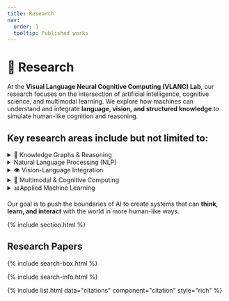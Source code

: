 ```yaml
---
title: Research
nav:
  order: 1
  tooltip: Published works
---
```


<!-- # {% include icon.html icon="fa-solid fa-microscope" %}Research -->

# 🔬 Research

At the **Visual Language Neural Cognitive Computing (VLANC) Lab**, our research focuses on the intersection of artificial intelligence, cognitive science, and multimodal learning. We explore how machines can understand and integrate **language, vision, and structured knowledge** to simulate human-like cognition and reasoning.

## Key research areas include but not limited to:

<details markdown="1">
<summary>🧠 Knowledge Graphs & Reasoning </summary>
Building and utilizing domain-specific knowledge graphs for information extraction, semantic understanding, and intelligent decision-making.

</details>

<details markdown="2">
<summary>Natural Language Processing (NLP)</summary>
Investigating transformer-based models for understanding and generating human language, with applications in dialogue systems, question answering, and summarization.
</details>


<details markdown="3">
<summary>👁️ Vision-Language Integration</summary>
 Bridging visual and textual modalities using deep learning techniques for tasks such as image captioning, visual question answering (VQA), and scene understanding.
</details>
  
<details markdown="4">
<summary>🔄 Multimodal & Cognitive Computing </summary>
 Combining signals from various modalities to model human-like cognition, including memory, attention, and reasoning.
</details>

<details markdown="5">
<summary>📊Applied Machine Learning </summary>
  Designing ML and DL solutions for real-world problems in education, job skill matching, and social platforms.
</details>

Our goal is to push the boundaries of AI to create systems that can **think, learn, and interact** with the world in more human-like ways.


{% include section.html %}


## Research Papers

{% include search-box.html %}

{% include search-info.html %}

{% include list.html data="citations" component="citation" style="rich" %}
